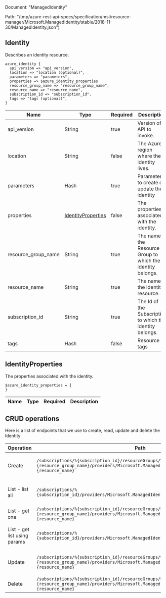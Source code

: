 Document: "ManagedIdentity"


Path: "/tmp/azure-rest-api-specs/specification/msi/resource-manager/Microsoft.ManagedIdentity/stable/2018-11-30/ManagedIdentity.json")

## Identity

Describes an identity resource.

```puppet
azure_identity {
  api_version => "api_version",
  location => "location (optional)",
  parameters => "parameters",
  properties => $azure_identity_properties
  resource_group_name => "resource_group_name",
  resource_name => "resource_name",
  subscription_id => "subscription_id",
  tags => "tags (optional)",
}
```

| Name        | Type           | Required       | Description       |
| ------------- | ------------- | ------------- | ------------- |
|api_version | String | true | Version of API to invoke. |
|location | String | false | The Azure region where the identity lives. |
|parameters | Hash | true | Parameters to create or update the identity |
|properties | [IdentityProperties](#identityproperties) | false | The properties associated with the identity. |
|resource_group_name | String | true | The name of the Resource Group to which the identity belongs. |
|resource_name | String | true | The name of the identity resource. |
|subscription_id | String | true | The Id of the Subscription to which the identity belongs. |
|tags | Hash | false | Resource tags |
        
## IdentityProperties

The properties associated with the identity.

```puppet
$azure_identity_properties = {
}
```

| Name        | Type           | Required       | Description       |
| ------------- | ------------- | ------------- | ------------- |



## CRUD operations

Here is a list of endpoints that we use to create, read, update and delete the Identity

| Operation | Path | Verb | Description | OperationID |
| ------------- | ------------- | ------------- | ------------- | ------------- |
|Create|`/subscriptions/%{subscription_id}/resourceGroups/%{resource_group_name}/providers/Microsoft.ManagedIdentity/userAssignedIdentities/%{resource_name}`|Put|Create or update an identity in the specified subscription and resource group.|UserAssignedIdentities_CreateOrUpdate|
|List - list all|`/subscriptions/%{subscription_id}/providers/Microsoft.ManagedIdentity/userAssignedIdentities`|Get|Lists all the userAssignedIdentities available under the specified subscription.|UserAssignedIdentities_ListBySubscription|
|List - get one|`/subscriptions/%{subscription_id}/resourceGroups/%{resource_group_name}/providers/Microsoft.ManagedIdentity/userAssignedIdentities/%{resource_name}`|Get|Gets the identity.|UserAssignedIdentities_Get|
|List - get list using params|`/subscriptions/%{subscription_id}/providers/Microsoft.ManagedIdentity/userAssignedIdentities`|Get|Lists all the userAssignedIdentities available under the specified subscription.|UserAssignedIdentities_ListBySubscription|
|Update|`/subscriptions/%{subscription_id}/resourceGroups/%{resource_group_name}/providers/Microsoft.ManagedIdentity/userAssignedIdentities/%{resource_name}`|Put|Create or update an identity in the specified subscription and resource group.|UserAssignedIdentities_CreateOrUpdate|
|Delete|`/subscriptions/%{subscription_id}/resourceGroups/%{resource_group_name}/providers/Microsoft.ManagedIdentity/userAssignedIdentities/%{resource_name}`|Delete|Deletes the identity.|UserAssignedIdentities_Delete|
